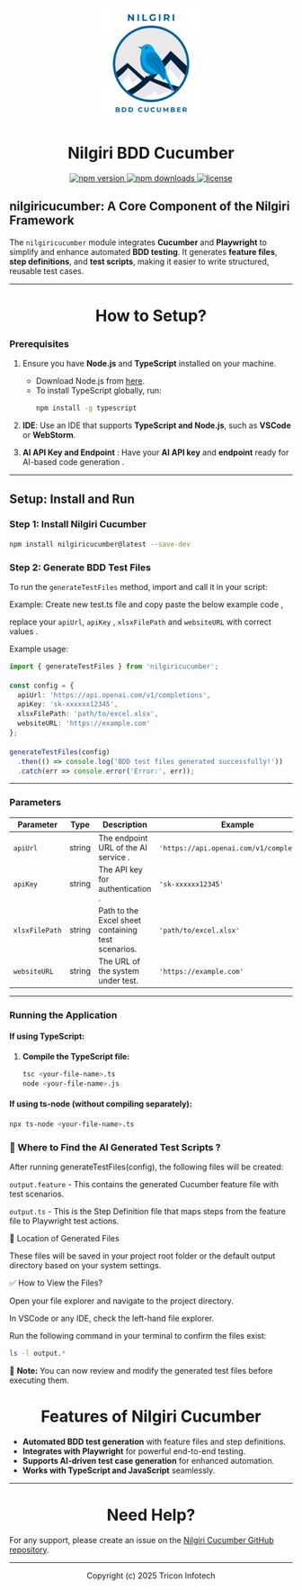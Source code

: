 <p align="center">
  <img src="https://raw.githubusercontent.com/chandana-shekar/n_bddcucumber/main/logo/Nilgiri_cucumber.png" alt="Nilgiri BDD Cucumber Logo" width="200"/>
</p>
<h1 align="center">Nilgiri BDD Cucumber</h1>
<p align="center">
    <a href="https://npmjs.com/package/nilgiricucumber">
        <img src="https://img.shields.io/npm/v/nilgiricucumber.svg" alt="npm version">
    </a>
    <a href="https://npmjs.com/package/nilgiricucumber">
        <img src="https://img.shields.io/npm/dm/nilgiricucumber.svg" alt="npm downloads">
    </a>
    <a href="https://npmjs.com/package/nilgiricucumber">
        <img src="https://img.shields.io/npm/l/nilgiricucumber.svg" alt="license">
    </a>
</p>

## **nilgiricucumber**: A Core Component of the Nilgiri Framework

The `nilgiricucumber` module integrates **Cucumber** and **Playwright** to simplify and enhance automated **BDD testing**. It generates **feature files**, **step definitions**, and **test scripts**, making it easier to write structured, reusable test cases.

---

<h1 align="center">How to Setup?</h1>

### Prerequisites

1. Ensure you have **Node.js** and **TypeScript** installed on your machine.
   - Download Node.js from [here](https://nodejs.org/).
   - To install TypeScript globally, run:
     ```bash
     npm install -g typescript
     ```

2. **IDE**: Use an IDE that supports **TypeScript and Node.js**, such as **VSCode** or **WebStorm**.
3. **AI API Key and Endpoint** : Have your **AI API key** and **endpoint** ready for AI-based code generation .

---

## Setup: Install and Run

### **Step 1: Install Nilgiri Cucumber**
```bash
npm install nilgiricucumber@latest --save-dev
```

### **Step 2: Generate BDD Test Files**

To run the `generateTestFiles` method, import and call it in your script:

Example: Create new test.ts file and copy paste the below example code ,

replace your `apiUrl`, `apiKey` , `xlsxFilePath` and `websiteURL` with correct values .



Example usage:
```typescript
import { generateTestFiles } from 'nilgiricucumber';

const config = {
  apiUrl: 'https://api.openai.com/v1/completions',
  apiKey: 'sk-xxxxxx12345',
  xlsxFilePath: 'path/to/excel.xlsx',
  websiteURL: 'https://example.com'
};

generateTestFiles(config)
  .then(() => console.log('BDD test files generated successfully!'))
  .catch(err => console.error('Error:', err));
```

---

### Parameters

| Parameter          | Type   | Description                                                   | Example                                     |
|--------------------|--------|---------------------------------------------------------------|---------------------------------------------|
| `apiUrl`          | string | The endpoint URL of the AI service .               | `'https://api.openai.com/v1/completions'`   |
| `apiKey`          | string | The API key for authentication .               | `'sk-xxxxxx12345'`                          |
| `xlsxFilePath`    | string | Path to the Excel sheet containing test scenarios.           | `'path/to/excel.xlsx'`                      |
| `websiteURL`      | string | The URL of the system under test.                           | `'https://example.com'`                     |

---

### **Running the Application**
#### **If using TypeScript:**
1. **Compile the TypeScript file:**
   ```bash
   tsc <your-file-name>.ts
   node <your-file-name>.js
   ```

#### **If using ts-node (without compiling separately):**
```bash
npx ts-node <your-file-name>.ts
```
### **📂 Where to Find the AI Generated Test Scripts ?**


After running generateTestFiles(config), the following files will be created:

`output.feature` - This contains the generated Cucumber feature file with test scenarios.

`output.ts` - This is the Step Definition file that maps steps from the feature file to Playwright test actions.

📌 Location of Generated Files

These files will be saved in your project root folder or the default output directory based on your system settings.

✅ How to View the Files?

Open your file explorer and navigate to the project directory.

In VSCode or any IDE, check the left-hand file explorer.

Run the following command in your terminal to confirm the files exist:
```bash
ls -l output.*
```

📌 **Note:** You can now review and modify the generated test files before executing them.


<h1 align="center"> Features of Nilgiri Cucumber</h1>

- **Automated BDD test generation** with feature files and step definitions.
- **Integrates with Playwright** for powerful end-to-end testing.
- **Supports AI-driven test case generation** for enhanced automation.
- **Works with TypeScript and JavaScript** seamlessly.

---
<h1 align="center"> Need Help?</h1>

For any support, please create an issue on the [Nilgiri Cucumber GitHub repository](https://github.com/chandana-shekar/n_bddcucumber/issues).

---

<p align="center">
    Copyright (c) 2025 Tricon Infotech
</p>
